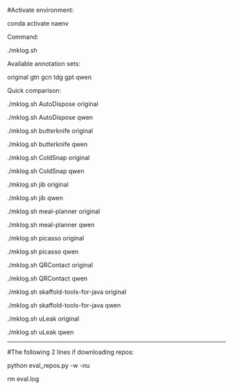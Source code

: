 #Activate environment:

conda activate naenv

Command:

./mklog.sh <project> <annotation set>

Available annotation sets:

original
gtn
gcn
tdg
gpt
qwen

Quick comparison:

./mklog.sh AutoDispose original

./mklog.sh AutoDispose qwen

./mklog.sh butterknife original

./mklog.sh butterknife qwen

./mklog.sh ColdSnap original

./mklog.sh ColdSnap qwen

./mklog.sh jib original

./mklog.sh jib qwen

./mklog.sh meal-planner original

./mklog.sh meal-planner qwen

./mklog.sh picasso original

./mklog.sh picasso qwen

./mklog.sh QRContact original

./mklog.sh QRContact qwen

./mklog.sh skaffold-tools-for-java original

./mklog.sh skaffold-tools-for-java qwen

./mklog.sh uLeak original

./mklog.sh uLeak qwen

---

#The following 2 lines if downloading repos:

python eval_repos.py -w -nu

rm eval.log

